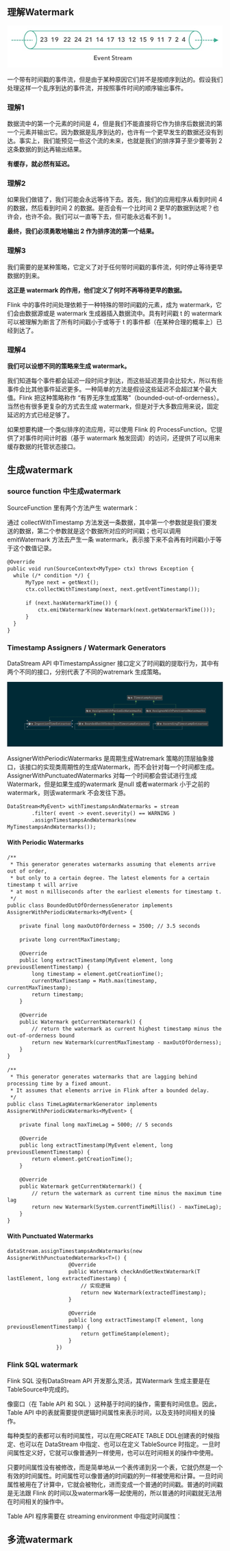 ## 理解Watermark

![IMAGE](resources/3CD4BE856640B148E7DEEC501A6632A2.jpg)

一个带有时间戳的事件流，但是由于某种原因它们并不是按顺序到达的。假设我们处理这样一个乱序到达的事件流，并按照事件时间的顺序输出事件。

### 理解1


数据流中的第一个元素的时间是 4，但是我们不能直接将它作为排序后数据流的第一个元素并输出它。因为数据是乱序到达的，也许有一个更早发生的数据还没有到达。事实上，我们能预见一些这个流的未来，也就是我们的排序算子至少要等到 2 这条数据的到达再输出结果。

**有缓存，就必然有延迟。**

### 理解2

如果我们做错了，我们可能会永远等待下去。首先，我们的应用程序从看到时间 4 的数据，然后看到时间 2 的数据。是否会有一个比时间 2 更早的数据到达呢？也许会，也许不会。我们可以一直等下去，但可能永远看不到 1 。

**最终，我们必须勇敢地输出 2 作为排序流的第一个结果。**

### 理解3

我们需要的是某种策略，它定义了对于任何带时间戳的事件流，何时停止等待更早数据的到来。

**这正是 watermark 的作用，他们定义了何时不再等待更早的数据。**

Flink 中的事件时间处理依赖于一种特殊的带时间戳的元素，成为 watermark，它们会由数据源或是 watermark 生成器插入数据流中。具有时间戳 t 的 watermark 可以被理解为断言了所有时间戳小于或等于 t 的事件都（在某种合理的概率上）已经到达了。

### 理解4

**我们可以设想不同的策略来生成 watermark。**

我们知道每个事件都会延迟一段时间才到达，而这些延迟差异会比较大，所以有些事件会比其他事件延迟更多。一种简单的方法是假设这些延迟不会超过某个最大值。Flink 把这种策略称作 “有界无序生成策略”（bounded-out-of-orderness）。当然也有很多更复杂的方式去生成 watermark，但是对于大多数应用来说，固定延迟的方式已经足够了。

如果想要构建一个类似排序的流应用，可以使用 Flink 的 ProcessFunction。它提供了对事件时间计时器（基于 watermark 触发回调）的访问，还提供了可以用来缓存数据的托管状态接口。


## 生成watermark

### source function 中生成watermark

 SourceFunction 里有两个方法产生 watermark：
 
通过 collectWithTimestamp 方法发送一条数据，其中第一个参数就是我们要发送的数据，第二个参数就是这个数据所对应的时间戳；也可以调用 emitWatermark 方法去产生一条 watermark，表示接下来不会再有时间戳小于等于这个数值记录。
  ```
  @Override
  public void run(SourceContext<MyType> ctx) throws Exception {
  	while (/* condition */) {
  		MyType next = getNext();
  		ctx.collectWithTimestamp(next, next.getEventTimestamp());
  
  		if (next.hasWatermarkTime()) {
  			ctx.emitWatermark(new Watermark(next.getWatermarkTime()));
  		}
  	}
  }
  
  ```
 
### Timestamp Assigners / Watermark Generators

DataStream API 中TimestampAssigner 接口定义了时间戳的提取行为，其中有两个不同的接口，分别代表了不同的watremark 生成策略。

![308C5AC0-70F0-4251-8F24-9F84B68349E5.png](resources/C42E771C53ACEE13045A23BFAB783B0F.jpg)

AssignerWithPeriodicWatermarks 是周期生成Watremark 策略的顶层抽象接口，该接口的实现类周期性的生成Watermark，而不会针对每一个时间都生成。
AssignerWithPunctuatedWatermarks 对每一个时间都会尝试进行生成Watermark，但是如果生成的watermark 是null 或者watermark 小于之前的watermark，则该watermark 不会发往下游。

```
DataStream<MyEvent> withTimestampsAndWatermarks = stream
        .filter( event -> event.severity() == WARNING )
        .assignTimestampsAndWatermarks(new MyTimestampsAndWatermarks());

```

#### With Periodic Watermarks

```
/**
 * This generator generates watermarks assuming that elements arrive out of order,
 * but only to a certain degree. The latest elements for a certain timestamp t will arrive
 * at most n milliseconds after the earliest elements for timestamp t.
 */
public class BoundedOutOfOrdernessGenerator implements AssignerWithPeriodicWatermarks<MyEvent> {

    private final long maxOutOfOrderness = 3500; // 3.5 seconds

    private long currentMaxTimestamp;

    @Override
    public long extractTimestamp(MyEvent element, long previousElementTimestamp) {
        long timestamp = element.getCreationTime();
        currentMaxTimestamp = Math.max(timestamp, currentMaxTimestamp);
        return timestamp;
    }

    @Override
    public Watermark getCurrentWatermark() {
        // return the watermark as current highest timestamp minus the out-of-orderness bound
        return new Watermark(currentMaxTimestamp - maxOutOfOrderness);
    }
}

/**
 * This generator generates watermarks that are lagging behind processing time by a fixed amount.
 * It assumes that elements arrive in Flink after a bounded delay.
 */
public class TimeLagWatermarkGenerator implements AssignerWithPeriodicWatermarks<MyEvent> {

	private final long maxTimeLag = 5000; // 5 seconds

	@Override
	public long extractTimestamp(MyEvent element, long previousElementTimestamp) {
		return element.getCreationTime();
	}

	@Override
	public Watermark getCurrentWatermark() {
		// return the watermark as current time minus the maximum time lag
		return new Watermark(System.currentTimeMillis() - maxTimeLag);
	}
}

```


#### With Punctuated Watermarks

```
dataStream.assignTimestampsAndWatermarks(new AssignerWithPunctuatedWatermarks<T>() {
                    @Override
                    public Watermark checkAndGetNextWatermark(T lastElement, long extractedTimestamp) {
                        // 实现逻辑
                        return new Watermark(extractedTimestamp);
                    }

                    @Override
                    public long extractTimestamp(T element, long previousElementTimestamp) {
                        return getTimeStamp(element);
                    }
                })

```

### Flink SQL watermark

Flink SQL 没有DataStream API 开发那么灵活，其Watermark 生成主要是在TableSource中完成的。

像窗口（在 Table API 和 SQL ）这种基于时间的操作，需要有时间信息。因此，Table API 中的表就需要提供逻辑时间属性来表示时间，以及支持时间相关的操作。

每种类型的表都可以有时间属性，可以在用CREATE TABLE DDL创建表的时候指定、也可以在 DataStream 中指定、也可以在定义 TableSource 时指定。一旦时间属性定义好，它就可以像普通列一样使用，也可以在时间相关的操作中使用。

只要时间属性没有被修改，而是简单地从一个表传递到另一个表，它就仍然是一个有效的时间属性。时间属性可以像普通的时间戳的列一样被使用和计算。一旦时间属性被用在了计算中，它就会被物化，进而变成一个普通的时间戳。普通的时间戳是无法跟 Flink 的时间以及watermark等一起使用的，所以普通的时间戳就无法用在时间相关的操作中。

Table API 程序需要在 streaming environment 中指定时间属性：


## 多流watermark
